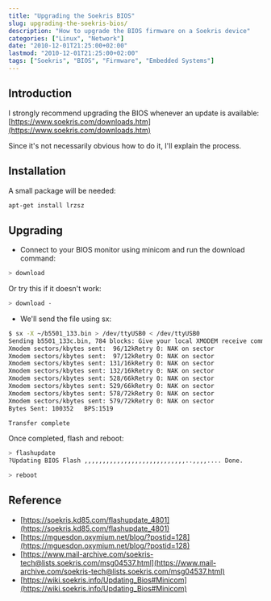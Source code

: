 ```yaml
---
title: "Upgrading the Soekris BIOS"
slug: upgrading-the-soekris-bios/
description: "How to upgrade the BIOS firmware on a Soekris device"
categories: ["Linux", "Network"]
date: "2010-12-01T21:25:00+02:00"
lastmod: "2010-12-01T21:25:00+02:00"
tags: ["Soekris", "BIOS", "Firmware", "Embedded Systems"]
---
```


## Introduction

I strongly recommend upgrading the BIOS whenever an update is available: [https://www.soekris.com/downloads.htm](https://www.soekris.com/downloads.htm)

Since it's not necessarily obvious how to do it, I'll explain the process.

## Installation

A small package will be needed:

```bash
apt-get install lrzsz
```

## Upgrading

- Connect to your BIOS monitor using minicom and run the download command:

```bash
> download
```

Or try this if it doesn't work:

```bash
> download -
```

- We'll send the file using sx:

```bash
$ sx -X ~/b5501_133.bin > /dev/ttyUSB0 < /dev/ttyUSB0
Sending b5501_133c.bin, 784 blocks: Give your local XMODEM receive command now.
Xmodem sectors/kbytes sent:  96/12kRetry 0: NAK on sector
Xmodem sectors/kbytes sent:  97/12kRetry 0: NAK on sector
Xmodem sectors/kbytes sent: 131/16kRetry 0: NAK on sector
Xmodem sectors/kbytes sent: 132/16kRetry 0: NAK on sector
Xmodem sectors/kbytes sent: 528/66kRetry 0: NAK on sector
Xmodem sectors/kbytes sent: 529/66kRetry 0: NAK on sector
Xmodem sectors/kbytes sent: 578/72kRetry 0: NAK on sector
Xmodem sectors/kbytes sent: 579/72kRetry 0: NAK on sector
Bytes Sent: 100352   BPS:1519

Transfer complete
```

Once completed, flash and reboot:

```bash
> flashupdate
?Updating BIOS Flash ,,,,,,,,,,,,,,,,,,,,,,,,,,,,..,,,,.... Done.

> reboot
```

## Reference

- [https://soekris.kd85.com/flashupdate_4801](https://soekris.kd85.com/flashupdate_4801)
- [https://mguesdon.oxymium.net/blog/?postid=128](https://mguesdon.oxymium.net/blog/?postid=128)
- [https://www.mail-archive.com/soekris-tech@lists.soekris.com/msg04537.html](https://www.mail-archive.com/soekris-tech@lists.soekris.com/msg04537.html)
- [https://wiki.soekris.info/Updating_Bios#Minicom](https://wiki.soekris.info/Updating_Bios#Minicom)
